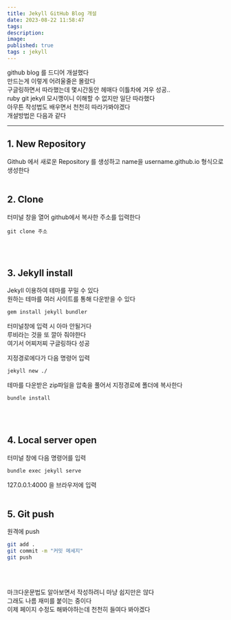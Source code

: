 ```yaml
---
title: Jekyll GitHub Blog 개설
date: 2023-08-22 11:58:47 
tags: 
description:
image: 
published: true
tags : jekyll
---
```



github blog 를 드디어 개설했다<br>
만드는게 이렇게 어려울줄은 몰랐다<br>
구글링하면서 따라했는데 몇시간동안 헤매다 이틀차에 겨우 성공..<br>
ruby git jekyll 모시깽이니 이해할 수 없지만 일단 따라했다<br>
아무튼 작성법도 배우면서 천천히 따라가봐야겠다<br>
개설방법은 다음과 같다<br>
<hr/>


## 1. New Repository
Github 에서 새로운 Repository 를 생성하고
name을 username.github.io 형식으로 생성한다
<br><br>


## 2. Clone
터미널 창을 열어 github에서 복사한 주소를 입력한다
 ```
 git clone 주소
 ```
 <br><br>


## 3. Jekyll install

Jekyll 이용하여 테마를 꾸밀 수 있다<br>
원하는 테마를 여러 사이트를 통해 다운받을 수 있다<br>
```bash
gem install jekyll bundler
```
터미널창에 입력 시 아마 안될거다<br>
루비라는 것을 또 깔아 줘야한다<br>
여기서 어찌저찌 구글링하다 성공

지정경로에다가 다음 명령어 입력
```bash
jekyll new ./
```

테마를 다운받은 zip파일을 압축을 풀어서 지정경로에 폴더에 복사한다

```bash
bundle install
```
<br><br>

## 4. Local server open
터미널 창에 다음 명령어를 입력
```bash
bundle exec jekyll serve
```
127.0.0.1:4000 을 브라우저에 입력
<br><br>

## 5. Git push
원격에 push
```bash
git add .
git commit -m "커밋 메세지"
git push
```
<br><br>

마크다운문법도 알아보면서 작성하려니 마냥 쉽지만은 않다<br>
그래도 나름 재미를 붙이는 중이다<br>
이제 페이지 수정도 해봐야하는데 천천히 들여다 봐야겠다<br>


